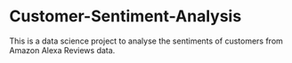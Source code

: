 # Customer-Sentiment-Analysis
This is a data science project to analyse the sentiments of customers from Amazon Alexa Reviews data.
